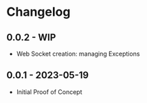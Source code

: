 # Changelog

## 0.0.2 - WIP
- Web Socket creation: managing Exceptions


## 0.0.1 - 2023-05-19
- Initial Proof of Concept
